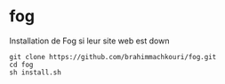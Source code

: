 # fog
Installation de Fog si leur site web est down
```
git clone https://github.com/brahimmachkouri/fog.git
cd fog
sh install.sh
```

